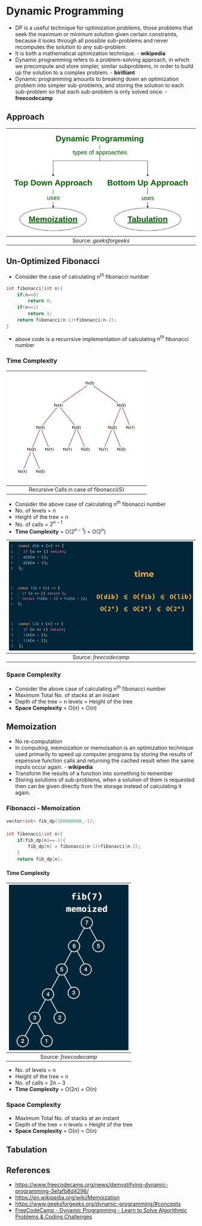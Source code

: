 # Dynamic Programming
- DP is a useful technique for optimization problems, those problems that seek the maximum or minimum solution given certain constraints, because it looks through all possible sub-problems and never recomputes the solution to any sub-problem.
- It is both a mathematical optimization technique. - **wikipedia**
- Dynamic programming refers to a problem-solving approach, in which we precompute and store simpler, similar subproblems, in order to build up the solution to a complex problem. - **birilliant**
- Dynamic programming amounts to breaking down an optimization problem into simpler sub-problems, and storing the solution to each sub-problem so that each sub-problem is only solved once. - **freecodecamp**

## Approach
| ![](images/DynamicProgramming.jpg) | 
|:--:| 
| Source: *geeksforgeeks* |

## Un-Optimized Fibonacci
- Consider the case of calculating $n^{th}$ fibonacci number
```cpp
int fibonacci(int n){
    if(n==0)
        return 0;
    if(n==1)
        return 1;
    return fibonacci(n-1)+fibonacci(n-2);
}
```
- above code is a recurrsive implementation of calculating $n^{th}$ fibonacci number
### Time Complexity
| ![](images/fib.png) | 
|:--:| 
| Recursive Calls in case of fibonacci($5$) |
- Consider the above case of calculating $n^{th}$ fibonacci number
- No. of levels = n
- Height of the tree = n
- No. of calls = $2^{n-1}$
- **Time Complexity** = O($2^{n-1}$) = O($2^{n}$)

| ![](images/fib_time.png) | 
|:--:| 
| Source: *freecodecamp* |

### Space Complexity
- Consider the above case of calculating $n^{th}$ fibonacci number
- Maximum Total No. of stacks at an instant
- Depth of the tree = n levels = Height of the tree
- **Space Complexity** = O($n$) = O($n$)

## Memoization
- No re-computation
- In computing, memoization or memoisation is an optimization technique used primarily to speed up computer programs by storing the results of expensive function calls and returning the cached result when the same inputs occur again. - **wikipedia**
- Transform the results of a function into something to remember
- Storing solutions of sub-problems, when a solution of them is requested then can be given directly from the storage instead of calculating it again.

### Fibonacci - Memoization
```cpp
vector<int> fib_dp(100000000,-1);

int fibonacci(int n){
    if(fib_dp[n]==-1){
        fib_dp[n] = fibonacci(n-1)+fibonacci(n-2); 
    }
    return fib_dp[n];
```
#### Time Complexity
| ![](images/fib_mem.png) | 
|:--:| 
| Source: *freecodecamp* |
- No. of levels = n
- Height of the tree = n
- No. of calls = $2n-3$
- **Time Complexity** = O($2n$) = O($n$)
### Space Complexity
- Maximum Total No. of stacks at an instant
- Depth of the tree = n levels = Height of the tree
- **Space Complexity** = O($n$) = O($n$)

## Tabulation

## References
- https://www.freecodecamp.org/news/demystifying-dynamic-programming-3efafb8d4296/
- https://en.wikipedia.org/wiki/Memoization
- https://www.geeksforgeeks.org/dynamic-programming/#concepts
- [FreeCodeCamp - Dynamic Programming - Learn to Solve Algorithmic Problems & Coding Challenges](https://www.youtube.com/watch?v=oBt53YbR9Kk)